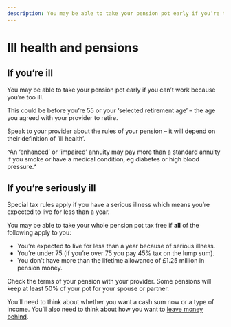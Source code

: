 ```yaml
---
description: You may be able to take your pension pot early if you’re too ill to work or if you have a serious illness which means you’re expected to live for less than a year.
---
```


# Ill health and pensions

## If you’re ill

You may be able to take your pension pot early if you can’t work because you’re too ill.

This could be before you’re 55 or your ‘selected retirement age’ – the age you agreed with your provider to retire.

Speak to your provider about the rules of your pension – it will depend on their definition of ‘ill health’.

^An ‘enhanced’ or ‘impaired’ annuity may pay more than a standard annuity if you smoke or have a medical condition, eg diabetes or high blood pressure.^

## If you’re seriously ill

Special tax rules apply if you have a serious illness which means you’re expected to live for less than a year.

You may be able to take your whole pension pot tax free if **all** of the following apply to you:

- You’re expected to live for less than a year because of serious illness.
- You’re under 75 (if you’re over 75 you pay 45% tax on the lump sum).
- You don’t have more than the lifetime allowance of £1.25 million in pension money.

Check the terms of your pension with your provider. Some pensions will keep at least 50% of your pot for your spouse or partner.

You’ll need to think about whether you want a cash sum now or a type of income. You’ll also need to think about how you want to [leave money behind](/when-you-die).
